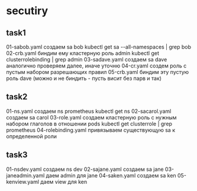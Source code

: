 # secutiry
## task1
01-sabob.yaml  	создаем sa bob
    kubectl get sa --all-namespaces | grep bob
02-crb.yaml    	биндим ему кластерную роль admin
    kubectl get clusterrolebinding | grep admin
03-sadave.yaml 	создаем sa dave
    аналогично проверяем далее, иначе уточню
04-cr.yaml     	создем роль с пустым набором разрешающих правил
05-crb.yaml    	биндим эту пустую роль dave (можно и не биндить - пусть висит без парв и так)
## task2
01-ns.yaml		создаем ns prometheus
    kubectl get ns
02-sacarol.yaml		создаем sa carol
03-role.yaml		создаем кластерную роль с нужным набором глаголов в отношении pods
    kubectl get clusterrole | grep prometheus
04-rolebinding.yaml	привязываем существующую sa к определенной роли
## task3
01-nsdev.yaml		создаем ns dev
02-sajane.yaml		создаем sa jane
03-janeadmin.yaml	даем admin для jane
04-saken.yaml		создаем sa ken
05-kenview.yaml		даем view для ken

